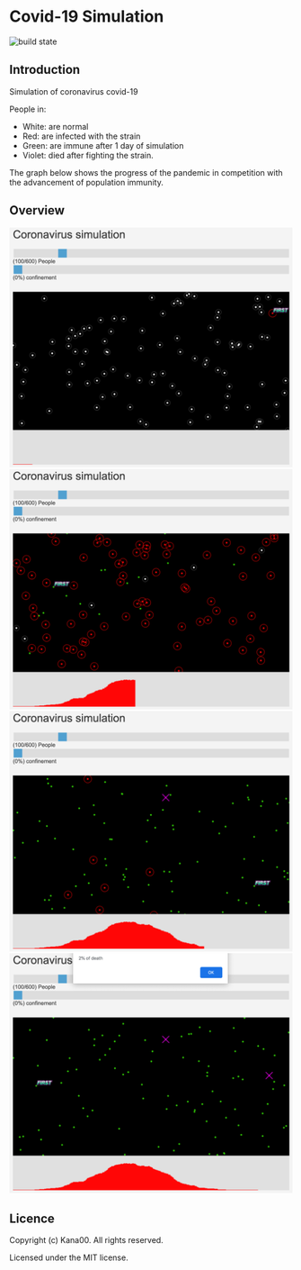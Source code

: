 # Covid-19 Simulation

![build state](https://img.shields.io/badge/build-passing-green)

## Introduction

Simulation of coronavirus covid-19

People in:
- White: are normal
- Red: are infected with the strain
- Green: are immune after 1 day of simulation
- Violet: died after fighting the strain.

The graph below shows the progress of the pandemic in competition with
the advancement of population immunity.

## Overview

![1](./assets/images/1.png)
![2](./assets/images/2.png)
![3](./assets/images/3.png)
![4](./assets/images/4.png)

## Licence

Copyright (c) Kana00. All rights reserved.

Licensed under the MIT license.
